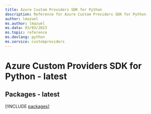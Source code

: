 ```yaml
---
title: Azure Custom Providers SDK for Python
description: Reference for Azure Custom Providers SDK for Python
author: lmazuel
ms.author: lmazuel
ms.data: 03/03/2023
ms.topic: reference
ms.devlang: python
ms.service: customproviders
---
```

# Azure Custom Providers SDK for Python - latest
## Packages - latest
[!INCLUDE [packages](custom-providers-index.md)]